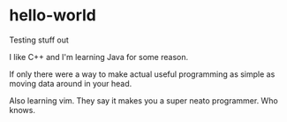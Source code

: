 # hello-world
Testing stuff out

I like C++ and I'm learning Java for some reason.

If only there were a way to make actual useful programming as simple as moving data around in your head.


Also learning vim.  They say it makes you a super neato programmer.  Who knows.



